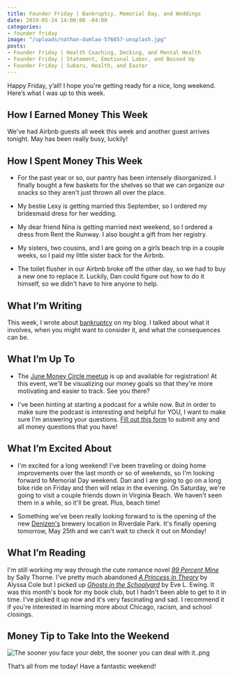 ```yaml
---
title: Founder Friday | Bankruptcy, Memorial Day, and Weddings
date: 2019-05-24 14:00:00 -04:00
categories:
- founder friday
image: "/uploads/nathan-dumlao-576657-unsplash.jpg"
posts:
- Founder Friday | Health Coaching, Decking, and Mental Health
- Founder Friday | Statement, Emotional Labor, and Bossed Up
- Founder Friday | Subaru, Health, and Easter
---
```


Happy Friday, y’all! I hope you're getting ready for a nice, long weekend. Here’s what I was up to this week.

## **How I Earned Money This Week**

We've had Airbnb guests all week this week and another guest arrives tonight. May has been really busy, luckily!

## **How I Spent Money This Week**

* For the past year or so, our pantry  has been intensely disorganized. I finally bought a few baskets for the shelves so that we can organize our snacks so they aren't just thrown all over the place.

* My bestie Lexy is getting married this September, so I ordered my bridesmaid dress for her wedding. 

* My dear friend Nina is getting married next weekend, so I ordered a dress from Rent the Runway. I also bought a gift from her registry.

* My sisters, two cousins, and I are going on a girls beach trip in a couple weeks, so I paid my little sister back for the Airbnb.

* The toilet flusher in our Airbnb broke off the other day, so we had to buy a new one to replace it. Luckily, Dan could figure out how to do it himself, so we didn't have to hire anyone to help.

## **What I’m Writing**

This week, I wrote about [bankruptcy](https://www.maggiegermano.com/blog/what-does-bankruptcy-mean-and-should-you-file-for-it/) on my blog. I talked about what it involves, when you might want to consider it, and what the consequences can be.

## **What I’m Up To**

* The [June Money Circle meetup](https://www.eventbrite.com/e/money-circle-visualizing-your-money-goals-tickets-62153044429) is up and available for registration! At this event, we'll be visualizing our money goals so that they're more motivating and easier to track. See you there?

* I've been hinting at starting a podcast for a while now. But in order to make sure the podcast is interesting and helpful for YOU, I want to make sure I'm answering your questions. [Fill out this form](https://docs.google.com/forms/d/e/1FAIpQLSf75z5itnYO-XOLStoqY5FXwuf8YI37ye5OD21Wv7tBGAqIVQ/viewform?usp=sf_link) to submit any and all money questions that you have! 

## **What I’m Excited About**

* I'm excited for a long weekend! I've been traveling or doing home improvements over the last month or so of weekends, so I'm looking forward to Memorial Day weekend. Dan and I are going to go on a long bike ride on Friday and then will relax in the evening. On Saturday, we're going to visit a couple friends down in Virginia Beach. We haven't seen them in a while, so it'll be great. Plus, beach time!

* Something we've been really looking forward to is the opening of the new [Denizen's](https://denizensbrewingco.com/) brewery location in Riverdale Park. It's finally opening tomorrow, May 25th and we can't wait to check it out on Monday!

## **What I’m Reading**

I'm still working my way through the cute romance novel *[99 Percent Mine](https://www.goodreads.com/book/show/36300625-99-percent-mine)* by Sally Thorne. I've pretty much abandoned *[A Princess in Theory](https://www.goodreads.com/book/show/35271238-a-princess-in-theory)* by Alyssa Cole but I picked up *[Ghosts in the Schoolyard](https://www.goodreads.com/book/show/38923643-ghosts-in-the-schoolyard)* by Eve L. Ewing. It was this month's book for my book club, but I hadn't been able to get to it in time. I've picked it up now and it's very fascinating and sad. I recommend it if you're interested in learning more about Chicago, racism, and school closings.

## **Money Tip to Take Into the Weekend**

![The sooner you face your debt, the sooner you can deal with it..png](/uploads/The%20sooner%20you%20face%20your%20debt,%20the%20sooner%20you%20can%20deal%20with%20it..png)

That’s all from me today! Have a fantastic weekend!